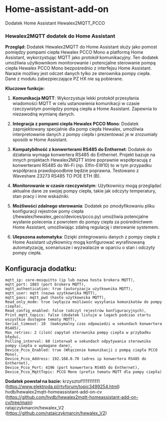 # Home-assistant-add-on
Dodatek Home Assistant Hewalex2MQTT_PCCO

### Hewalex2MQTT dodatek do Home Assistant

**Przegląd:**
Dodatek Hewalex2MQTT do Home Assistant służy jako pomost pomiędzy pompami ciepła Hewalex PCCO Mono a platformą Home Assistant, wykorzystując MQTT jako protokół komunikacyjny. Ten dodatek umożliwia użytkownikom monitorowanie i potencjalne sterowanie pompą ciepła Hewalex PCCO Mono bezpośrednio z interfejsu Home Assistant. Narazie możliwy jest odczet danych tylko ze sterownika pompy ciepła. Dane z modułu zabezpieczające PZ HX nie są pobierane.

**Kluczowe funkcje:**

1. **Komunikacja MQTT**: Wykorzystuje lekki protokół przesyłania wiadomości MQTT w celu ustanowienia komunikacji w czasie rzeczywistym pomiędzy pompą ciepła a Home Assistant. Zapewnia to niezawodną wymianę danych.
  
2. **Integracja z pompami ciepła Hewalex PCCO Mono**: Dodatek zaprojektowany specjalnie dla pomp ciepła Hewalex, umożliwia interpretowanie danych z pompy ciepła i prezentować je w zrozumiały sposób w Home Assistant.
  
3. **Kompatybilność z konwerterami RS485 do Enthernet**: Dodatek do działania wymaga konwertera RS485 do Enthernet. Projekt bazuje na innych projektach Hewalex2MQTT które poprawnie współpracują z konwerterami RS485 do Wi-Fi (np. Elfin-EW10) to w tym przypadku współpraca prawdopoodbnie będzie poprawna. Testowano z Waveshare 23273 RS485 TO POE ETH (B).
  
4. **Monitorowanie w czasie rzeczywistym**: Użytkownicy mogą przeglądać aktualne dane ze swojej pompy ciepła, takie jak odczyty temperatury, stan pracy i inne wskaźniki.
  
5. **Możliwości zdalnego sterowania**: Dodatek po zmodyfikowaniu pliku konfiguracji rejestrów pomy ciepła (/hewalex/hewalex_geco/devices/pcco.py) umożliwia potencjalne wysłanie polecenia z powrotem do pompy ciepła za pośrednictwem Home Assistant, umożliwiając zdalną regulację i sterowanie systemem.
  
6. **Ulepszona automatyka**: Dzięki zintegrowaniu danych z pompy ciepła z Home Assistant użytkownicy mogą konfigurować wyrafinowaną automatyzację, scenariusze i wyzwalacze w oparciu o stan i odczyty pompy ciepła.

## Konfiguracja dodatku:
```
mqtt_ip: core-mosquitto (ip lub nazwa hosta brokera MQTT),
mqtt_port: 1883 (port brokera MQTT),
mqtt_authentication: true (autoryzacja użytkownika MQTT),
mqtt_user: mqtt (nazwa uzytkownika MQTT),
mqtt_pass: mqtt_pwd (hasło użytkownika MQTT),
Read_only_mode: true (wyłącza możliwośc wysyłania komunikatów do pompy ciepła),
Read_config_enabled: false (odczyt rejestrów konfiguracyjnych),
Print_mqtt_topics: false (dodatek listuje w logach podczas startu wszystkie dostępne tematy MQTT),
Serial_timeout: 10  (maksymalny czas odpowiedzi w sekundach konwertera RS485),
Max_retries: 2 (ilość zapytań sterownika pompy ciepła w przybadku błędu),
Polling_interval: 60 (interwał w sekundach odpytywania sterownika pompy ciepła o wymagane dane),
Device_Pcco_Enabled: true (Włączenie komunikacji z pompą ciepła PCCO Mono),
Device_Pcco_Address: 192.168.0.70 (adres ip konwertera RS485 do Enthernet),
Device_Pcco_Port: 4196 (port konwertera RS485 do Enthernet),
Device_Pcco_MqttTopic: PCCO Mono (prefix tematu MQTT dla pompy ciepła)
```

**Dodatek powstał na bazie:**
krzysztof1111111111 (https://www.elektroda.pl/rtvforum/topic3499254.html)  
hvdb/hewalex2mqtt-homeassistant-add-on-cv (https://github.com/hvdb/hewalex2mqtt-homeassistant-add-on-cv/tree/main)  
ratajczykmarcin/hewalex_V2 (https://github.com/ratajczykmarcin/hewalex_V2)
